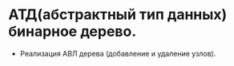 # АТД(абстрактный тип данных) бинарное дерево. 
- Реализация АВЛ дерева (добавление и удаление узлов). 

